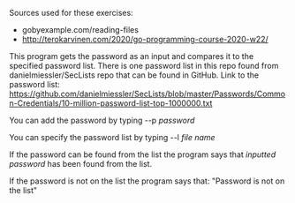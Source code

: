 Sources used for these exercises:

- gobyexample.com/reading-files
- http://terokarvinen.com/2020/go-programming-course-2020-w22/

This program gets the password as an input and compares it to the specified password list. There is one password list in this repo found from danielmiessler/SecLists repo that can be found in GitHub.
Link to the password list: https://github.com/danielmiessler/SecLists/blob/master/Passwords/Common-Credentials/10-million-password-list-top-1000000.txt

You can add the password by typing --p *password*

You can specify the password list by typing --l *file name*

If the password can be found from the list the program says that *inputted password* has been found from the list.

If the password is not on the list the program says that: "Password is not on the list"
